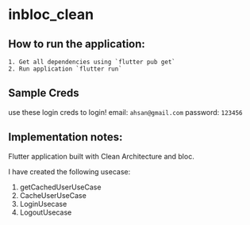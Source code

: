 # inbloc_clean
  

## How to run the application:
    1. Get all dependencies using `flutter pub get`
    2. Run application `flutter run`


## Sample Creds

  use these login creds to login!
  email: `ahsan@gmail.com`
  password: `123456`




## Implementation notes:
 Flutter application built with Clean Architecture and bloc.
 
 I have created the following usecase:

 1. getCachedUserUseCase
 2. CacheUserUseCase
 3. LoginUsecase
 4. LogoutUsecase



 
